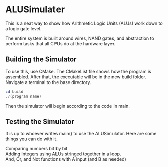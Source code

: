 # ALUSimulater

This is a neat way to show how Arithmetic Logic Units (ALUs) work down to a logic gate level.

The entire system is built around wires, NAND gates, and abstraction to perform tasks that all CPUs do at the hardware layer.  

## Building the Simulator
To use this, use CMake. The CMakeList file shows how the program is assembled. After that, the executable will be in the new build folder.
Navigate a terminal to the base directory.

```ps1
cd build
./(program name)
```
Then the simulator will begin according to the code in main.

## Testing the Simulator
It is up to whoever writes main() to use the ALUSimulator. Here are some things you can do with it.

Comparing numbers bit by bit  
Adding Integers using ALUs stringed together in a loop.  
And, Or, and Not functions with A input (and B as needed)  
